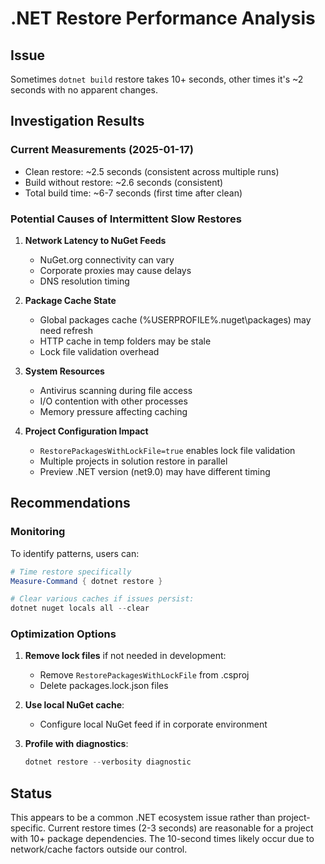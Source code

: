# .NET Restore Performance Analysis

## Issue
Sometimes `dotnet build` restore takes 10+ seconds, other times it's ~2 seconds with no apparent changes.

## Investigation Results

### Current Measurements (2025-01-17)
- Clean restore: ~2.5 seconds (consistent across multiple runs)
- Build without restore: ~2.6 seconds (consistent)
- Total build time: ~6-7 seconds (first time after clean)

### Potential Causes of Intermittent Slow Restores

1. **Network Latency to NuGet Feeds**
   - NuGet.org connectivity can vary
   - Corporate proxies may cause delays
   - DNS resolution timing

2. **Package Cache State**
   - Global packages cache (%USERPROFILE%\.nuget\packages) may need refresh
   - HTTP cache in temp folders may be stale
   - Lock file validation overhead

3. **System Resources**
   - Antivirus scanning during file access
   - I/O contention with other processes
   - Memory pressure affecting caching

4. **Project Configuration Impact**
   - `RestorePackagesWithLockFile=true` enables lock file validation
   - Multiple projects in solution restore in parallel
   - Preview .NET version (net9.0) may have different timing

## Recommendations

### Monitoring
To identify patterns, users can:
```powershell
# Time restore specifically
Measure-Command { dotnet restore }

# Clear various caches if issues persist:
dotnet nuget locals all --clear
```

### Optimization Options
1. **Remove lock files** if not needed in development:
   - Remove `RestorePackagesWithLockFile` from .csproj
   - Delete packages.lock.json files

2. **Use local NuGet cache**:
   - Configure local NuGet feed if in corporate environment

3. **Profile with diagnostics**:
   ```powershell
   dotnet restore --verbosity diagnostic
   ```

## Status
This appears to be a common .NET ecosystem issue rather than project-specific.
Current restore times (2-3 seconds) are reasonable for a project with 10+ package dependencies.
The 10-second times likely occur due to network/cache factors outside our control.